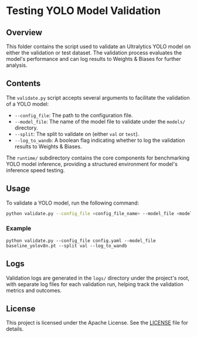 # Testing YOLO Model Validation

## Overview

This folder contains the script used to validate an Ultralytics YOLO model on either the validation or test dataset. The validation process evaluates the model's performance and can log results to Weights & Biases for further analysis.

## Contents

The `validate.py` script accepts several arguments to facilitate the validation of a YOLO model:

- `--config_file`: The path to the configuration file.
- `--model_file`: The name of the model file to validate under the `models/` directory.
- `--split`: The split to validate on (either `val` or `test`).
- `--log_to_wandb`: A boolean flag indicating whether to log the validation results to Weights & Biases.

The `runtime/` subdirectory contains the core components for benchmarking YOLO model inference, providing a structured environment for model's inference speed testing.

## Usage

To validate a YOLO model, run the following command:

```bash
python validate.py --config_file <config_file_name> --model_file <model_file.pt> --split <val_or_test> --log_to_wandb
```

### Example

```
python validate.py --config_file config.yaml --model_file baseline_yolov8n.pt --split val --log_to_wandb
```

## Logs
Validation logs are generated in the `logs/` directory under the project's root, with separate log files for each validation run, helping track the validation metrics and outcomes.


## License

This project is licensed under the Apache License. See the [LICENSE](../LICENSE) file for details.



